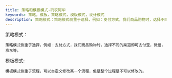 ```yaml
---
title: 策略和模板模式-码农阿华
keywords: 策略，模板，策略模式，模板模式，设计模式
description: 策略模式：策略模式侧重于选择，例如：支付方式，我们商品购物时，选择不同的渠道即可支付宝，微信，京东等。模板模式:模板模式侧重于流程，可以自定义修改某一个流程，但是整个过程是不可以修改的。
---
```


策略模式：
    
    策略模式侧重于选择，例如：支付方式，我们商品购物时，选择不同的渠道即可支付宝，微信，京东等。
    
模板模式:
    
    模板模式侧重于流程，可以自定义修改某一个流程，但是整个过程是不可以修改的。
    
    
    